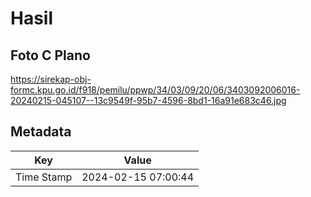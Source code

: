 # Hasil

## Foto C Plano

https://sirekap-obj-formc.kpu.go.id/f918/pemilu/ppwp/34/03/09/20/06/3403092006016-20240215-045107--13c9549f-95b7-4596-8bd1-16a91e683c46.jpg


## Metadata

| Key        | Value               |
| ---------- | ------------------- |
| Time Stamp | 2024-02-15 07:00:44 |



